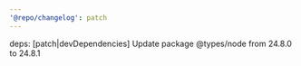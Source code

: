 ```yaml
---
'@repo/changelog': patch
---
```


deps: [patch|devDependencies] Update package @types/node from 24.8.0 to 24.8.1
